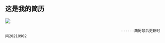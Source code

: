 ## 这是我的简历
![](https://i.loli.net/2021/09/02/Zqgkixdf3CoYEmV.jpg#id=Phfmx&originHeight=1754&originWidth=1240&originalType=binary&ratio=1&status=done&style=none)


                                                        ------简历最后更新时间20210902 
